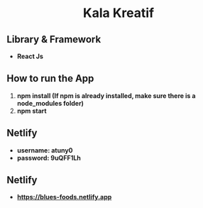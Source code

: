 <h1 align="center">
  <p align="center">Kala Kreatif</p>
</h1>

## Library & Framework

- **React Js**

## How to run the App

1. **npm install (If npm is already installed, make sure there is a node_modules folder)**
2. **npm start**
## Netlify

- **username: atuny0**
- **password: 9uQFF1Lh**

## Netlify

- **https://blues-foods.netlify.app**


